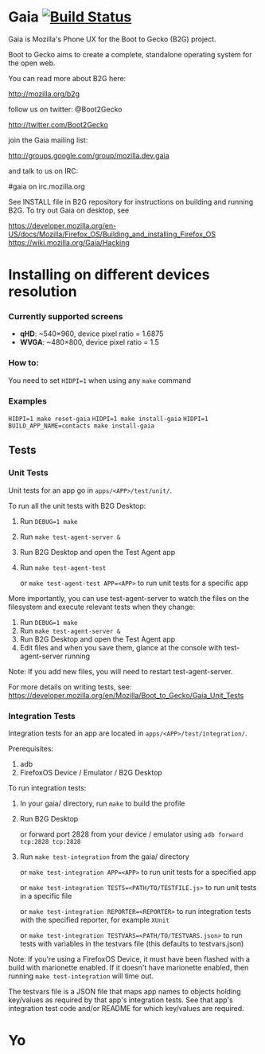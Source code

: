 # Gaia [![Build Status](https://travis-ci.org/mozilla-b2g/gaia.png)](https://travis-ci.org/mozilla-b2g/gaia)

Gaia is Mozilla's Phone UX for the Boot to Gecko (B2G) project.

Boot to Gecko aims to create a complete, standalone operating system for the open web.

You can read more about B2G here:

  http://mozilla.org/b2g

follow us on twitter: @Boot2Gecko

  http://twitter.com/Boot2Gecko

join the Gaia mailing list:

  http://groups.google.com/group/mozilla.dev.gaia

and talk to us on IRC:

  #gaia on irc.mozilla.org

See INSTALL file in B2G repository for instructions on building and running B2G. To try out Gaia on desktop, see

  https://developer.mozilla.org/en-US/docs/Mozilla/Firefox_OS/Building_and_installing_Firefox_OS
  https://wiki.mozilla.org/Gaia/Hacking

# Installing on different devices resolution
### Currently supported screens
  * **qHD**: ~540×960, device pixel ratio = 1.6875
  * **WVGA**: ~480×800, device pixel ratio = 1.5

### How to:
You need to set `HIDPI=1` when using any `make` command

### Examples
`HIDPI=1 make reset-gaia`
`HIDPI=1 make install-gaia`
`HIDPI=1 BUILD_APP_NAME=contacts make install-gaia`


## Tests

### Unit Tests

Unit tests for an app go in `apps/<APP>/test/unit/`.

To run all the unit tests with B2G Desktop:

1. Run `DEBUG=1 make`
2. Run `make test-agent-server &`
3. Run B2G Desktop and open the Test Agent app
4. Run `make test-agent-test`

   or `make test-agent-test APP=<APP>` to run unit tests for a
   specific app

More importantly, you can use test-agent-server to watch the files
on the filesystem and execute relevant tests when they change:

1. Run `DEBUG=1 make`
2. Run `make test-agent-server &`
3. Run B2G Desktop and open the Test Agent app
4. Edit files and when you save them, glance at the console with
   test-agent-server running

Note: If you add new files, you will need to restart test-agent-server.

For more details on writing tests, see:
https://developer.mozilla.org/en/Mozilla/Boot_to_Gecko/Gaia_Unit_Tests

### Integration Tests

Integration tests for an app are located in
`apps/<APP>/test/integration/`.

Prerequisites:

1. adb
2. FirefoxOS Device / Emulator / B2G Desktop

To run integration tests:

1. In your gaia/ directory, run `make` to build the profile
2. Run B2G Desktop

   or forward port 2828 from your device / emulator using
   `adb forward tcp:2828 tcp:2828`

3. Run `make test-integration` from the gaia/ directory

   or `make test-integration APP=<APP>` to run unit tests for a
   specified app

   or `make test-integration TESTS=<PATH/TO/TESTFILE.js>` to run unit
   tests in a specific file

   or `make test-integration REPORTER=<REPORTER>` to run integration
   tests with the specified reporter, for example `XUnit`

   or `make test-integration TESTVARS=<PATH/TO/TESTVARS.json>` to run
   tests with variables in the testvars file (this defaults to
   testvars.json)

Note: If you're using a FirefoxOS Device, it must have been flashed
with a build with marionette enabled. If it doesn't have marionette
enabled, then running `make test-integration` will time out.

The testvars file is a JSON file that maps app names to objects
holding key/values as required by that app's integration tests.  See
that app's integration test code and/or README for which key/values
are required.


# Yo
